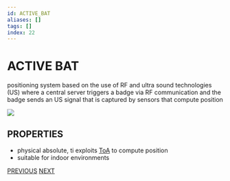 ```yaml
---
id: ACTIVE_BAT
aliases: []
tags: []
index: 22
---
```


# ACTIVE BAT

positioning system based on the use of RF and ultra sound technologies (US) where a central server triggers a badge via RF communication and the badge sends an US signal that is captured by sensors that compute position

![](Pasted%20image%2020240609151742.png)

## PROPERTIES

- physical absolute, ti exploits [ToA](BASE_TECHNIQUES.md) to compute position
- suitable for indoor environments

[PREVIOUS](NO_INFRASTRUCTURE_POSITIONING_SYSTEMS.md) [NEXT](RADAR.md)
